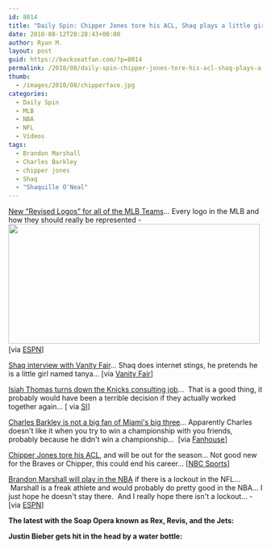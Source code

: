 ```yaml
---
id: 8014
title: "Daily Spin: Chipper Jones tore his ACL, Shaq plays a little girl, Brandon Marshall could play in the NBA"
date: 2010-08-12T20:28:43+00:00
author: Ryan M.
layout: post
guid: https://backseatfan.com/?p=8014
permalink: /2010/08/daily-spin-chipper-jones-tore-his-acl-shaq-plays-a-little-girl-brandon-marshall-could-play-in-the-nba/
thumb:
  - /images/2010/08/chipperface.jpg
categories:
  - Daily Spin
  - MLB
  - NBA
  - NFL
  - Videos
tags:
  - Brandon Marshall
  - Charles Barkley
  - chipper jones
  - Shaq
  - "Shaquille O'Neal"
---
```


<div class="entry">
  <p>
    <a href="http://sports.espn.go.com/espn/page2/story?page=snibbe%2F100811_national_league_logos">New &#8220;Revised Logos&#8221; for all of the MLB Teams</a>&#8230; Every logo in the MLB and how they should really be represented - <a href="/images/2010/08/realalcentrallogos.jpg"><img class="aligncenter size-full wp-image-8016" title="realalcentrallogos" src="/images/2010/08/realalcentrallogos.jpg" alt="" width="498" height="237" srcset="/images/2010/08/realalcentrallogos.jpg 498w, /images/2010/08/realalcentrallogos-300x142.jpg 300w" sizes="(max-width: 498px) 100vw, 498px" /></a>[via <a href="http://sports.espn.go.com/espn/page2/story?page=snibbe%2F100811_national_league_logos">ESPN</a>]
  </p>

  <p>
    <a href="http://www.vanityfair.com/online/oscars/2010/08/shaquille-oneal-has-a-message-for-boston-tanya-says-hello.html">Shaq interview with Vanity Fair</a>&#8230; Shaq does internet stings, he pretends he is a little girl named tanya&#8230; [via <a href="http://www.vanityfair.com/online/oscars/2010/08/shaquille-oneal-has-a-message-for-boston-tanya-says-hello.html">Vanity Fair</a>]
  </p>

  <p>
    <a href="http://sportsillustrated.cnn.com/2010/writers/michael_rosenberg/08/11/thomas.knicks/index.html?eref=sihp">Isiah Thomas turns down the Knicks consulting job</a>&#8230;  That is a good thing, it probably would have been a terrible decision if they actually worked together again&#8230; [ via <a href="http://sportsillustrated.cnn.com/2010/writers/michael_rosenberg/08/11/thomas.knicks/index.html?eref=sihp">SI</a>]
  </p>

  <p>
    <a href="http://nba.fanhouse.com/2010/08/12/charles-barkley-rips-lebron-miamis-big-three-as-punks/?synd=1">Charles Barkley is not a big fan of Miami's big three</a>&#8230; Apparently Charles doesn't like it when you try to win a championship with you friends, probably because he didn't win a championship&#8230;  [via <a href="http://nba.fanhouse.com/2010/08/12/charles-barkley-rips-lebron-miamis-big-three-as-punks/?synd=1">Fanhouse</a>]
  </p>

  <p>
    <a href="http://nbcsports.msnbc.com/id/38675973/ns/sports-player_news/">Chipper Jones tore his ACL</a>, and will be out for the season&#8230; Not good new for the Braves or Chipper, this could end his career&#8230; [<a href="http://nbcsports.msnbc.com/id/38675973/ns/sports-player_news/">NBC Sports</a>]
  </p>

  <p>
    <a href="http://sports.espn.go.com/nfl/news/story?id=5459355">Brandon Marshall will play in the NBA</a> if there is a lockout in the NFL&#8230;  Marshall is a freak athlete and would probably do pretty good in the NBA&#8230; I just hope he doesn't stay there.  And I really hope there isn't a lockout&#8230; - [via <a href="http://sports.espn.go.com/nfl/news/story?id=5459355">ESPN</a>]
  </p>

  <p>
    <strong>The latest with the Soap Opera known as Rex, Revis, and the Jets:<br /> </strong>
  </p>

  <p>
    <noscript>
    </noscript>
  </p>

  <p>
    <strong>Justin Bieber gets hit in the head by a water bottle:</strong>
  </p>

  <p>
  </p>
</div>
